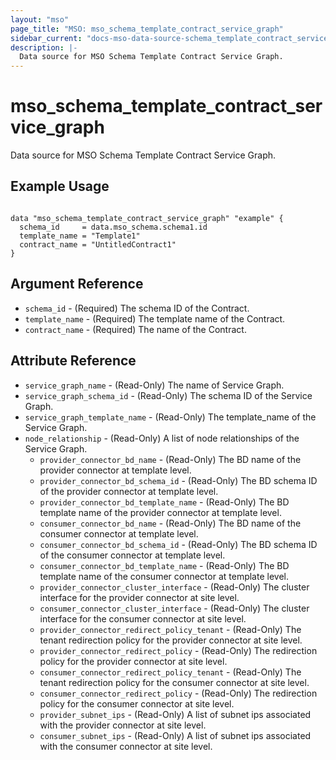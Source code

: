 ```yaml
---
layout: "mso"
page_title: "MSO: mso_schema_template_contract_service_graph"
sidebar_current: "docs-mso-data-source-schema_template_contract_service_graph"
description: |-
  Data source for MSO Schema Template Contract Service Graph.
---
```


# mso_schema_template_contract_service_graph #

Data source for MSO Schema Template Contract Service Graph.

## Example Usage ##

```hcl

data "mso_schema_template_contract_service_graph" "example" {
  schema_id     = data.mso_schema.schema1.id
  template_name = "Template1"
  contract_name = "UntitledContract1"
}

```

## Argument Reference ##

* `schema_id` - (Required) The schema ID of the Contract.
* `template_name` - (Required) The template name of the Contract.
* `contract_name` - (Required) The name of the Contract.

## Attribute Reference ##
* `service_graph_name` - (Read-Only) The name of Service Graph.
* `service_graph_schema_id` - (Read-Only) The schema ID of the Service Graph.
* `service_graph_template_name` - (Read-Only) The template_name of the Service Graph.
* `node_relationship` - (Read-Only) A list of node relationships of the Service Graph.
    * `provider_connector_bd_name` - (Read-Only) The BD name of the provider connector at template level.
    * `provider_connector_bd_schema_id` - (Read-Only) The BD schema ID of the provider connector at template level.
    * `provider_connector_bd_template_name` - (Read-Only) The BD template name of the provider connector at template level.
    * `consumer_connector_bd_name` - (Read-Only) The BD name of the consumer connector at template level.
    * `consumer_connector_bd_schema_id` - (Read-Only) The BD schema ID of the consumer connector at template level.
    * `consumer_connector_bd_template_name` - (Read-Only) The BD template name of the consumer connector at template level.
    * `provider_connector_cluster_interface` - (Read-Only) The cluster interface for the provider connector at site level. 
    * `consumer_connector_cluster_interface` - (Read-Only) The cluster interface for the consumer connector at site level.
    * `provider_connector_redirect_policy_tenant` - (Read-Only) The tenant redirection policy for the provider connector at site level. 
    * `provider_connector_redirect_policy` - (Read-Only) The redirection policy for the provider connector at site level.
    * `consumer_connector_redirect_policy_tenant` - (Read-Only) The tenant redirection policy for the consumer connector at site level. 
    * `consumer_connector_redirect_policy` - (Read-Only) The redirection policy for the consumer connector at site level.
    * `provider_subnet_ips` - (Read-Only) A list of subnet ips associated with the provider connector at site level.
    * `consumer_subnet_ips` - (Read-Only) A list of subnet ips associated with the consumer connector at site level.
